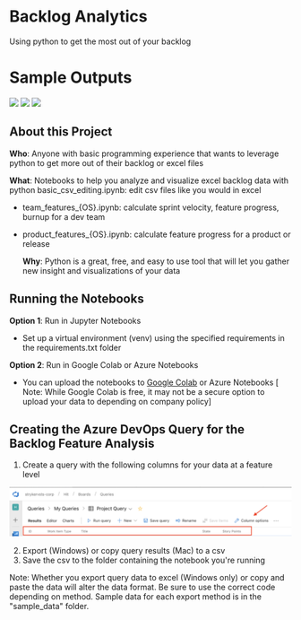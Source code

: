 # Backlog Analytics

Using python to get the most out of your backlog

# Sample Outputs

<p>
<img src="https://raw.githubusercontent.com/amandabertsch/backlog-analytics/master/images/velocity_output.png" width="300" />
<img src="https://raw.githubusercontent.com/amandabertsch/backlog-analytics/master/images/feature_output.png" width="300" />
<img src="https://raw.githubusercontent.com/amandabertsch/backlog-analytics/master/images/burnup_output.png" width="300" />

</p>

## About this Project

  **Who**: Anyone with basic programming experience that wants to leverage python to get more out of their backlog or excel files

 **What**: Notebooks to help you analyze and visualize excel backlog data with python
 basic_csv_editing.ipynb: edit csv files like you would in excel
- team_features_{OS}.ipynb: calculate sprint velocity, feature progress, burnup for a dev team
- product_features_{OS}.ipynb: calculate feature progress for a product or release

  **Why**: Python is a great, free, and easy to use tool that will let you gather new insight and visualizations of your data

## Running the Notebooks

**Option 1**: Run in Jupyter Notebooks

- Set up a virtual environment (venv) using the specified requirements in the requirements.txt folder

**Option 2**: Run in Google Colab or Azure Notebooks

- You can upload the notebooks to <a href= "https://colab.research.google.com/notebooks/welcome.ipynb#recent=true">Google Colab</a> or Azure Notebooks
[ Note: While Google Colab is free, it may not be a secure option to upload your data to depending on company policy]

## Creating the Azure DevOps Query for the Backlog Feature Analysis

1. Create a query with the following columns for your data at a feature level
<img src="https://raw.githubusercontent.com/albertsch8/backlog-analytics/master/images/feature_analysis_columns.png" width="800" />

2. Export (Windows) or copy query results (Mac) to a csv
3. Save the csv to the folder containing the notebook you're running

Note: Whether you export query data to excel (Windows only) or copy and paste the data will alter the data format. Be sure to use the correct code depending on method. Sample data for each export method is in the "sample_data" folder.